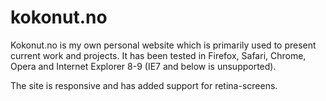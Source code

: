 kokonut.no
==========

Kokonut.no is my own personal website which is primarily used to present current work and projects. It has been tested in Firefox, Safari, Chrome, Opera and Internet Explorer 8-9 (IE7 and below is unsupported).

The site is responsive and has added support for retina-screens.